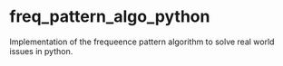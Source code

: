 # freq_pattern_algo_python
Implementation of the frequeence pattern algorithm to solve real world issues in python.
